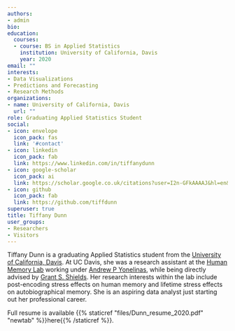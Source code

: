 ```yaml
---
authors:
- admin
bio:
education:
  courses:
  - course: BS in Applied Statistics
    institution: University of California, Davis
    year: 2020
email: ""
interests:
- Data Visualizations
- Predictions and Forecasting
- Research Methods
organizations:
- name: University of California, Davis
  url: ""
role: Graduating Applied Statistics Student
social:
- icon: envelope
  icon_pack: fas
  link: '#contact'
- icon: linkedin
  icon_pack: fab
  link: https://www.linkedin.com/in/tiffanydunn
- icon: google-scholar
  icon_pack: ai
  link: https://scholar.google.co.uk/citations?user=I2n-GFkAAAAJ&hl=en&oi=sra
- icon: github
  icon_pack: fab
  link: https://github.com/tiffdunn
superuser: true
title: Tiffany Dunn
user_groups:
- Researchers
- Visitors
---
```


Tiffany Dunn is a graduating Applied Statistics student from the [University of California, Davis](https://statistics.ucdavis.edu/). At UC Davis, she was a research assistant at the [Human Memory Lab](https://yonelinas.faculty.ucdavis.edu/) working under [Andrew P Yonelinas](https://psychology.ucdavis.edu/people/fzyoneli), while being directly advised by [Grant S. Shields](https://www.grantsshields.com/). Her research interests within the lab include post-encoding stress effects on human memory and lifetime stress effects on autobiographical memory. She is an aspiring data analyst just starting out her professional career.

Full resume is available {{% staticref "files/Dunn_resume_2020.pdf" "newtab" %}}here{{% /staticref %}}.
